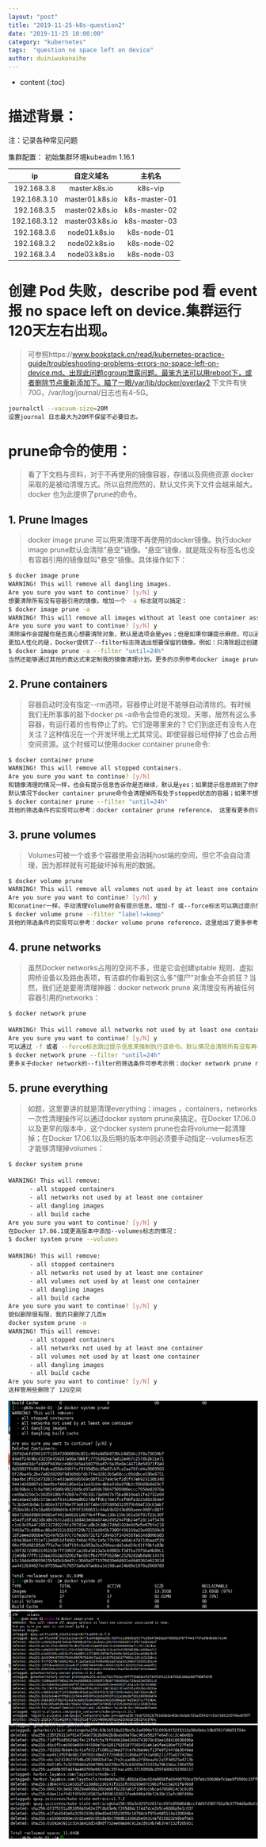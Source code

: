 ```yaml
---
layout: "post"
title: "2019-11-25-k8s-question2"
date: "2019-11-25 10:00:00"
category: "kubernetes"
tags:  "question no space left on device"
author: duiniwukenaihe
---
```

* content
{:toc}

 

# 描述背景：
注：记录各种常见问题

集群配置：
初始集群环境kubeadm 1.16.1

|  ip           | 自定义域名         |    主机名 |
|  :----:       |     :----:        |   :----:  |
|192.168.3.8      |  master.k8s.io    |  k8s-vip  |
|192.168.3.10    |  master01.k8s.io  |  k8s-master-01|
|192.168.3.5   |  master02.k8s.io  |  k8s-master-02| 
|192.168.3.12   |  master03.k8s.io  |  k8s-master-03|
|192.168.3.6    |  node01.k8s.io    |  k8s-node-01|
|192.168.3.2    |  node02.k8s.io    |  k8s-node-02|
|192.168.3.4    |  node03.k8s.io    |  k8s-node-03|


# 创建 Pod 失败，describe pod 看 event 报 no space left on device.集群运行120天左右出现。
> 可参照https://www.bookstack.cn/read/kubernetes-practice-guide/troubleshooting-problems-errors-no-space-left-on-device.md。出现此问题cgroup泄露问题。最笨方法可以用reboot下，或者删除节点重新添加下。瞄了一眼/var/lib/docker/overlay2 下文件有快70G，/var/log/journal/日志也有4-5G。

  ```bash
journalctl --vacuum-size=20M
设置journal 日志最大为20M不保留不必要日志。
  ```
# prune命令的使用：
> 看了下文档与资料，对于不再使用的镜像容器，存储以及网络资源 docker采取的是被动清理方式。所以自然而然的，默认文件夹下文件会越来越大。docker 也为此提供了prune的命令。

## 1. Prune Images ## 
> docker image prune 可以用来清理不再使用的docker镜像。执行docker image prune默认会清除"悬空"镜像。“悬空”镜像，就是既没有标签名也没有容器引用的镜像就叫"悬空"镜像。具体操作如下：

  ```bash
$ docker image prune
WARNING! This will remove all dangling images.
Are you sure you want to continue? [y/N] y
想要清除所有没有容器引用的镜像，增加一个 -a 标志就可以搞定：
$ docker image prune -a
WARNING! This will remove all images without at least one container associated to them.
Are you sure you want to continue? [y/N] y
清除操作会提醒你是否真心想要清除对象，默认是选项会是yes；但是如果你嫌提示麻烦，可以通过-f 或者--force标志来进行强制清除。
更加人性化的是，Docker提供了--filter标志筛选出想要保留的镜像。例如：只清除超过创建时间超过24小时的镜像可以这样来操作：
$ docker image prune -a --filter "until=24h"
 当然还能够通过其他的表达式来定制我的镜像清理计划。更多的示例参考docker image prune.
  ```
## 2. Prune containers ## 
>容器启动时没有指定--rm选项，容器停止时是不能够自动清除的。有时候我们无所事事的敲下docker ps -a命令会惊奇的发现，天哪，居然有这么多容器，有运行着的也有停止了的。它们是哪里来的？它们到底还有没有人在关注？这种情况在一个开发环境上尤其常见。即使容器已经停掉了也会占用空间资源。这个时候可以使用docker container prune命令:

  ``` bash
$ docker container prune
WARNING! This will remove all stopped containers.
Are you sure you want to continue? [y/N] 
和镜像清理的情况一样，也会有提示信息告诉你是否继续，默认是yes；如果提示信息烦到了你的话就加上 -f 或者 --force标志强制清除就可以了。
默认情况下docker container prune命令会清理掉所有处于stopped状态的容器；如果不想那么残忍统统都删掉，也可以使用--filter标志来筛选出不希望被清理掉的容器。下面是一个筛选的例子，清除掉所有停掉的容器，但24内创建的除外：
$ docker container prune --filter "until=24h"
其他的筛选条件的实现可以参考：docker container prune reference， 这里有更多的详细的例子。
  ```

## 3. prune volumes ## 
 
> Volumes可被一个或多个容器使用会消耗host端的空间，但它不会自动清理，因为那样就有可能破坏掉有用的数据。


  ```bash
$ docker volume prune
WARNING! This will remove all volumes not used by at least one container.
Are you sure you want to continue? [y/N] y
和conatiner一样，手动清理Volume时会有提示信息，增加-f 或--force标志可以跳过提示信息直接清理。使用过滤参数--filter来筛选出不希望清理的无用Volume，否则默认会将所有没有使用的volumes都清理掉。下面的例子演示了除lable=keep外的volume外都清理掉(没有引用的volume)：
$ docker volume prune --filter "label!=keep"
其他的筛选条件的实现可以参考：docker volume prune reference，这里给出了更多参考示例。
  ```

## 4. prune networks ## 

> 虽然Docker networks占用的空间不多，但是它会创建iptable 规则、虚拟网桥设备以及路由表项，有洁癖的你看到这么多"僵尸"对象会不会抓狂？当然，我们还是要用清理神器：docker network prune 来清理没有再被任何容器引用的networks：

  ```bash
$ docker network prune
 
WARNING! This will remove all networks not used by at least one container.
Are you sure you want to continue? [y/N] y
 可以通过 -f 或者 --force标志跳过提示信息来强制执行该命令。默认情况会清除所有没有再被引用的networks，如果想要过滤一些特定的networks，可以使用--filter来实现。下面这个例子就是通过--filter来清理没有被引用的、创建超过24小时的networks：
$ docker network prune --filter "until=24h"
更多关于docker network的--filter的筛选条件可参考示例：docker network prune reference 。
  ```

## 5. prune everything ## 
> 如题，这里要讲的就是清理everything：images ，containers，networks一次性清理操作可以通过docker system prune来搞定。在Docker 17.06.0 以及更早的版本中，这个docker system prune也会将volume一起清理掉；在Docker 17.06.1以及后期的版本中则必须要手动指定--volumes标志才能够清理掉volumes：

  ```bash
$ docker system prune
 
WARNING! This will remove:
        - all stopped containers
        - all networks not used by at least one container
        - all dangling images
        - all build cache
Are you sure you want to continue? [y/N] y
在Docker 17.06.1或更高版本中添加--volumes标志的情况：
$ docker system prune --volumes
 
WARNING! This will remove:
        - all stopped containers
        - all networks not used by at least one container
        - all volumes not used by at least one container
        - all dangling images
        - all build cache
Are you sure you want to continue? [y/N] y
貌似删除很有限，我的只删除了几百m
docker system prune -a 
WARNING! This will remove:
        - all stopped containers
        - all networks not used by at least one container
        - all volumes not used by at least one container
        - all dangling images
        - all build cache
Are you sure you want to continue? [y/N] y
这样管用些删除了 12G空间
  ```
![prune.png](/assets/images/qustion/prune.png)
![prune1.png](/assets/images/qustion/prune1.png)
![prune2.png](/assets/images/qustion/prune2.png)


